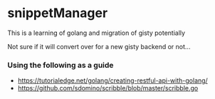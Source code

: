 # snippetManager

This is a learning of golang and migration of gisty potentially

Not sure if it will convert over for a new gisty backend or not...

### Using the following as a guide

* https://tutorialedge.net/golang/creating-restful-api-with-golang/
* https://github.com/sdomino/scribble/blob/master/scribble.go